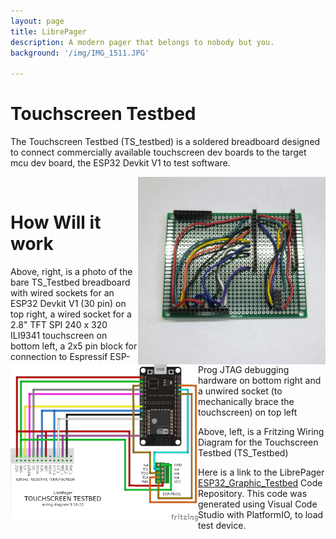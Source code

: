 ```yaml
---
layout: page
title: LibrePager
description: A modern pager that belongs to nobody but you.
background: '/img/IMG_1511.JPG'

---
```


# Touchscreen Testbed

The Touchscreen Testbed (TS_testbed) is a soldered breadboard designed to connect commercially available touchscreen dev boards to the target mcu dev board, the ESP32 Devkit V1 to test software. 




<img src="/img/cb_450px.png" width=300 align=right>
<img src="/img/TS_Tb_fritzing.png" width=300 align=left><br>


# How Will it work

Above, right, is a photo of the bare TS_Testbed breadboard with wired sockets for an ESP32 Devkit V1 (30 pin) on top right, a wired socket for a 2.8" TFT SPI 240 x 320 ILI9341 touchscreen on bottom left, a 2x5 pin block for connection to Espressif ESP-Prog JTAG debugging hardware on bottom right and a unwired socket (to mechanically brace the touchscreen) on top left

Above, left, is a Fritzing Wiring Diagram for the Touchscreen Testbed (TS_Testbed)

Here is a link to the LibrePager  [ESP32_Graphic_Testbed](https://github.com/librepager/ESP32_Graphic_Testbed) Code Repository.  This code was generated using Visual Code Studio with PlatformIO, to load test device.
